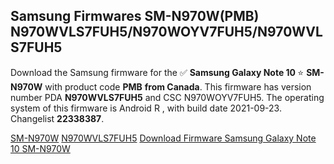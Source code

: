 <h2>Samsung Firmwares SM-N970W(PMB) N970WVLS7FUH5/N970WOYV7FUH5/N970WVLS7FUH5</h2>
Download the Samsung firmware for the ✅ <strong>Samsung Galaxy Note 10 </strong> ⭐ <strong>SM-N970W</strong> with product code <strong>PMB</strong> <strong> from Canada</strong>. This firmware has version number PDA <strong>N970WVLS7FUH5</strong> and CSC N970WOYV7FUH5. The operating system of this firmware is Android R , with build date 2021-09-23. Changelist <strong>22338387</strong>.


[SM-N970W](https://samfirm.shop/samsung/model/SM-N970W)
[N970WVLS7FUH5](https://samfirm.shop/samsung/pda/N970WVLS7FUH5)
[Download Firmware Samsung Galaxy Note 10 SM-N970W](https://samfirm.shop/samsung/firmware/458511)
